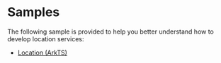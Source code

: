 # Samples

The following sample is provided to help you better understand how to develop location services:

- [Location (ArkTS)](https://gitee.com/openharmony/applications_app_samples/tree/master/code/BasicFeature/DeviceManagement/Location)
